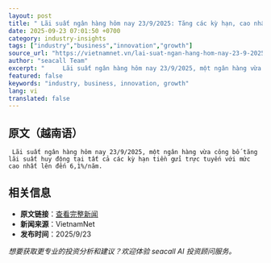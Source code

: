 ```yaml
---
layout: post
title: " Lãi suất ngân hàng hôm nay 23/9/2025: Tăng các kỳ hạn, cao nhất lên tới 6,1%/năm "
date: 2025-09-23 07:01:50 +0700
category: industry-insights
tags: ["industry","business","innovation","growth"]
source_url: "https://vietnamnet.vn/lai-suat-ngan-hang-hom-nay-23-9-2025-nha-bang-tang-lai-suat-len-6-1-nam-2445235.html"
author: "seacall Team"
excerpt: "     Lãi suất ngân hàng hôm nay 23/9/2025, một ngân hàng vừa công bố tăng lãi suất huy động tại tất cả các kỳ hạn tiền gửi trực tuyến với mức cao nhất lên đến 6,1%/năm...."
featured: false
keywords: "industry, business, innovation, growth"
lang: vi
translated: false
---
```


## 原文（越南语）

     Lãi suất ngân hàng hôm nay 23/9/2025, một ngân hàng vừa công bố tăng lãi suất huy động tại tất cả các kỳ hạn tiền gửi trực tuyến với mức cao nhất lên đến 6,1%/năm.

## 相关信息

- **原文链接**：[查看完整新闻](https://vietnamnet.vn/lai-suat-ngan-hang-hom-nay-23-9-2025-nha-bang-tang-lai-suat-len-6-1-nam-2445235.html)
- **新闻来源**：VietnamNet
- **发布时间**：2025/9/23

*想要获取更专业的投资分析和建议？欢迎体验 seacall AI 投资顾问服务。*